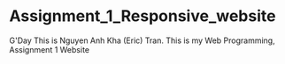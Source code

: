 # Assignment_1_Responsive_website
 G'Day This is Nguyen Anh Kha (Eric) Tran. This is my Web Programming, Assignment 1 Website


